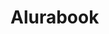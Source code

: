 <!DOCTYPE html>
<html>
    <head>
        <meta charset="UTF-8">
        <meta name="viewport" content="width=device-width, initial-scale=1,0">
        <title>AluraBooks</title>
    </head>
</html>

<body>
    <h1>Alurabook</h1>

</body>
</html>
